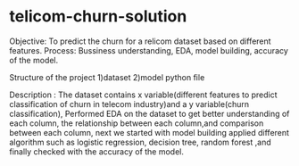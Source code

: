 # telicom-churn-solution
Objective:
To  predict the churn for a relicom dataset based on different features.
Process:
 Bussiness understanding, EDA, model building, accuracy of the model.
 
 Structure of the project
 1)dataset
 2)model python file
 
 Description :
The dataset contains x variable(different features to predict classification of churn in telecom industry)and a y variable(churn classification), Performed EDA on the dataset to get better understanding of each column, the relationship between each column,and comparison between each column, next we started with model building applied different algorithm such as logistic regression, decision tree, random forest ,and finally checked with the accuracy of the model.
